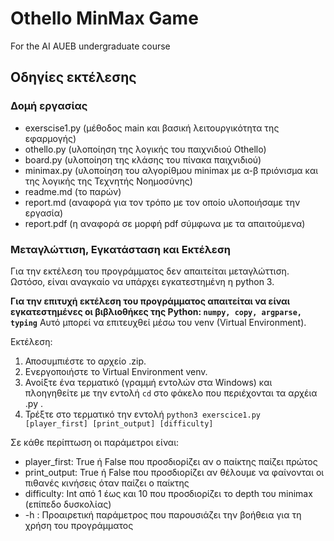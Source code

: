 # Othello MinMax Game

For the AI AUEB undergraduate course


## Οδηγίες εκτέλεσης

### Δομή εργασίας

- exerscise1.py (μέθοδος main και βασική λειτουργικότητα της εφαρμογής)
- othello.py (υλοποίηση της λογικής του παιχνιδιού Othello)
- board.py (υλοποίηση της κλάσης του πίνακα παιχνιδιού)
- minimax.py (υλοποίηση του αλγορίθμου minimax με α-β πριόνισμα και της λογικής της Τεχνητής Νοημοσύνης)
- readme.md (το παρών)
- report.md (αναφορά για τον τρόπο με τον οποίο υλοποιήσαμε την εργασία)
- report.pdf (η αναφορά σε μορφή pdf σύμφωνα με τα απαιτούμενα)

### Μεταγλώττιση, Εγκατάσταση και Εκτέλεση

Για την εκτέλεση του προγράμματος δεν απαιτείται μεταγλώττιση. Ωστόσο, είναι αναγκαίο να υπάρχει εγκατεστημένη η python
3.

**Για την επιτυχή εκτέλεση του προγράμματος απαιτείται να είναι εγκατεστημένες οι βιβλιοθήκες της
Python: ```numpy, copy, argparse, typing```** Αυτό μπορεί να επιτευχθεί μέσω του venv (Virtual Environment).

Εκτέλεση:

1. Αποσυμπιέστε το αρχείο .zip.
2. Ενεργοποιήστε το Virtual Environment venv.
2. Ανοίξτε ένα τερματικό (γραμμή εντολών στα Windows) και πλοηγηθείτε με την εντολή ```cd``` στο φάκελο που περιέχονται
   τα αρχέια .py .
3. Τρέξτε στο τερματικό την εντολή ```python3 exerscice1.py [player_first] [print_output] [difficulty]```

Σε κάθε περίπτωση οι παράμετροι είναι:

- player_first: True ή False που προσδιορίζει αν ο παίκτης παίζει πρώτος
- print_output: True ή False που προσδιορίζει αν θέλουμε να φαίνονται οι πιθανές κινήσεις όταν παίζει ο παίκτης
- difficulty: Int από 1 έως και 10 που προσδιορίζει το depth του minimax (επίπεδο δυσκολίας)
- -h  : Προαιρετική παράμετρος που παρουσιάζει την βοήθεια για τη χρήση του προγράμματος
